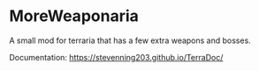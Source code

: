 # MoreWeaponaria
A small mod for terraria that has a few extra weapons and bosses.

Documentation: https://stevenning203.github.io/TerraDoc/
